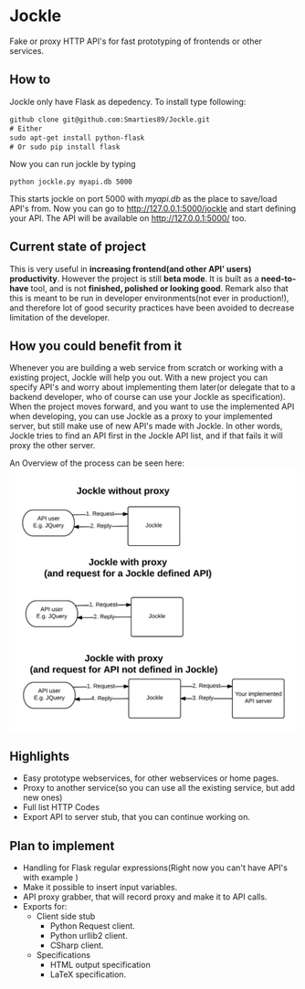 Jockle
======

Fake or proxy HTTP API's for fast prototyping of frontends or other services.

How to
------

Jockle only have Flask as depedency. To install type following:
```
github clone git@github.com:Smarties89/Jockle.git
# Either
sudo apt-get install python-flask
# Or sudo pip install flask
```

Now you can run jockle by typing
```
python jockle.py myapi.db 5000
```
This starts jockle on port 5000 with *myapi.db* as the place to save/load API's from. Now you can go to http://127.0.0.1:5000/jockle and start defining your API. The API will be available on http://127.0.0.1:5000/ too. 

Current state of project
------------------------

This is very useful in **increasing frontend(and other API' users) productivity**. However the project is still **beta mode**. It is built as a **need-to-have** tool, and is not **finished, polished or looking good**. Remark also that this is meant to be run in developer environments(not ever in production!), and therefore lot of good security practices have been avoided to decrease limitation of the developer.

How you could benefit from it
-----------------------------

Whenever you are building a web service from scratch or working with a existing project, Jockle will help you out. With a new project you can specify API's and worry about implementing them later(or delegate that to a backend developer, who of course can use your Jockle as specification). When the project moves forward, and you want to use the implemented API when developing, you can use Jockle as a proxy to your implemented server, but still make use of new API's made with Jockle. In other words, Jockle tries to find an API first in the Jockle API list, and if that fails it will proxy the other server.

An Overview of the process can be seen here:
![alt tag](https://raw.githubusercontent.com/Smarties89/Jockle/master/docs/Jockle_overview.png)



Highlights
----------

* Easy prototype webservices, for other webservices or home pages.
* Proxy to another service(so you can use all the existing service, but add new ones)
* Full list HTTP Codes
* Export API to server stub, that you can continue working on.


Plan to implement
-----------------

* Handling for Flask regular expressions(Right now you can't have API's with example <id> )
* Make it possible to insert input variables.
* API proxy grabber, that will record proxy and make it to API calls.
* Exports for:
  * Client side stub
    * Python Request client.
    * Python urllib2 client.
    * CSharp client.
  * Specifications
    * HTML output specification
    * LaTeX specification.
